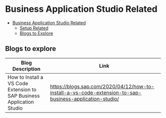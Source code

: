 # Business Application Studio Related

- [Business Application Studio Related](#business-application-studio-related)
  - [Setup Related](Setup%20Related/readme.md)
  - [Blogs to Explore](#blogs-to-explore)

## Blogs to explore
| Blog Description                                                      | Link                                                                                                    |
| --------------------------------------------------------------------- | ------------------------------------------------------------------------------------------------------- |
| How to Install a VS Code Extension to SAP Business Application Studio | https://blogs.sap.com/2020/04/12/how-to-install-a-vs-code-extension-to-sap-business-application-studio/ |